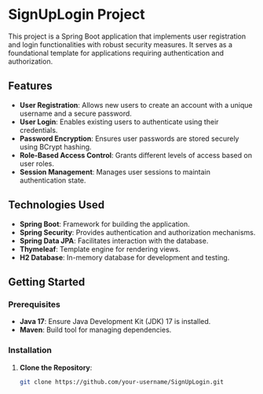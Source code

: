 # SignUpLogin Project

This project is a Spring Boot application that implements user registration and login functionalities with robust security measures. It serves as a foundational template for applications requiring authentication and authorization.

## Features

- **User Registration**: Allows new users to create an account with a unique username and a secure password.
- **User Login**: Enables existing users to authenticate using their credentials.
- **Password Encryption**: Ensures user passwords are stored securely using BCrypt hashing.
- **Role-Based Access Control**: Grants different levels of access based on user roles.
- **Session Management**: Manages user sessions to maintain authentication state.

## Technologies Used

- **Spring Boot**: Framework for building the application.
- **Spring Security**: Provides authentication and authorization mechanisms.
- **Spring Data JPA**: Facilitates interaction with the database.
- **Thymeleaf**: Template engine for rendering views.
- **H2 Database**: In-memory database for development and testing.

## Getting Started

### Prerequisites

- **Java 17**: Ensure Java Development Kit (JDK) 17 is installed.
- **Maven**: Build tool for managing dependencies.

### Installation

1. **Clone the Repository**:

   ```bash
   git clone https://github.com/your-username/SignUpLogin.git


